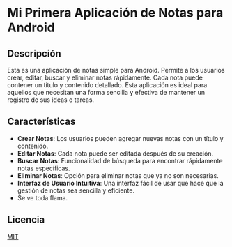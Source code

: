 # Mi Primera Aplicación de Notas para Android

## Descripción

Esta es una aplicación de notas simple para Android. Permite a los usuarios crear, editar, buscar y eliminar notas rápidamente. Cada nota puede contener un título y contenido detallado. Esta aplicación es ideal para aquellos que necesitan una forma sencilla y efectiva de mantener un registro de sus ideas o tareas.

## Características

- **Crear Notas**: Los usuarios pueden agregar nuevas notas con un título y contenido.
- **Editar Notas**: Cada nota puede ser editada después de su creación.
- **Buscar Notas**: Funcionalidad de búsqueda para encontrar rápidamente notas específicas.
- **Eliminar Notas**: Opción para eliminar notas que ya no son necesarias.
- **Interfaz de Usuario Intuitiva**: Una interfaz fácil de usar que hace que la gestión de notas sea sencilla y eficiente.
- Se ve toda flama.

## Licencia

[MIT](https://choosealicense.com/licenses/mit/)

